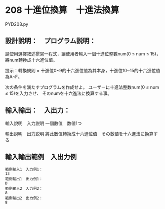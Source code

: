 # 208 十進位換算　十進法換算
PYD208.py
## 設計說明：　プログラム説明：
請使用選擇敘述撰寫一程式，讓使用者輸入一個十進位整數num(0 ≤ num ≤ 15)，將num轉換成十六進位值。

提示：轉換規則 = 十進位0~9的十六進位值為其本身，十進位10~15的十六進位值為A~F。

次の条件を満たすプログラムを作成せよ。
ユーザーに十進法整数num(0 ≤ num ≤ 15)を入力させ、
そのnumを十六進法に換算する事。

## 輸入輸出：　入出力：
輸入說明　入力説明
一個數值　数値1つ

輸出說明　出力説明
將此數值轉換成十六進位值　その数値を十六進法に換算する

## 輸入輸出範例　入出力例
```
範例輸入1　入力例1：
13
範例輸出1　出力例1：
D
範例輸入2　入力例2：
8
範例輸出2　出力例2：
8
```
